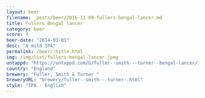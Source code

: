 ```yaml
---
layout: beer
filename: _posts/beer/2016-11-09-fullers-bengal-lancer.md
title: Fullers Bengal lancer
category: beer
score: 7
beer-date: "2014-03-01"
desc: "A mild IPA"
permalink: /beer/:title.html
img: /img/list/fullers-bengal-lancer.jpeg
untappd: "https://untappd.com/b/fuller--smith---turner--bengal-lancer/13458"
country: "England"
brewery: "Fuller, Smith & Turner "
breweryURL: "brewery/fuller--smith---turner-.html"
style: "IPA - English"
---
```

